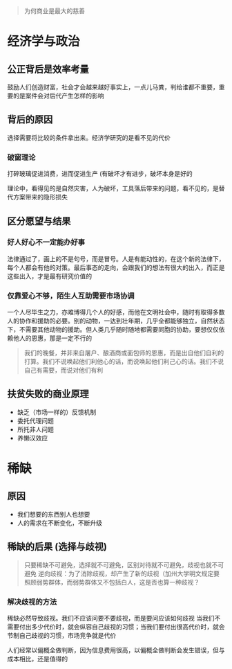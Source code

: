 > 为何商业是最大的慈善

# 经济学与政治
## 公正背后是效率考量
鼓励人们创造财富，社会才会越来越好事实上，一点儿马粪，判给谁都不重要，重要的是案件会对后代产生怎样的影响

## 背后的原因
选择需要将比较的条件拿出来。经济学研究的是看不见的代价

### 破窗理论
打碎玻璃促进消费，进而促进生产 (有破坏才有进步，破坏本身是好的

理论中，看得见的是自然灾害，人为破坏，工具落后带来的问题，看不见的，是替代方案带来的隐形损失
## 区分愿望与结果
### 好人好心不一定能办好事
法律通过了，画上的不是句号，而是冒号。人是有能动性的，在这个新的法律下，每个人都会有他的对策。最后事态的走向，会跟我们的想法有很大的出入，而正是这些出入，才是最有研究价值的
### 仅靠爱心不够，陌生人互助需要市场协调 
一个人尽毕生之力，亦难博得几个人的好感，而他在文明社会中，随时有取得多数人的协作和援助的必要。别的动物，一达到壮年期，几乎全都能够独立，自然状态下，不需要其他动物的援助。但人类几乎随时随地都需要同胞的协助，要想仅仅依赖他人的恩惠，那是一定不行的

> 我们的晚餐，并非来自屠户、酿酒商或面包师的恩惠，而是出自他们自利的打算。我们不说唤起他们利他心的话，而说唤起他们利己心的话。我们不说自己有需要，而说对他们有利
## 扶贫失败的商业原理
* 缺乏（市场一样的）反馈机制
* 委托代理问题
* 所托非人问题
* 养懒汉效应
# 稀缺
## 原因
* 我们想要的东西别人也想要
* 人的需求在不断变化，不断升级
## 稀缺的后果 (选择与歧视)
> 只要稀缺不可避免，选择就不可避免，区别对待就不可避免，歧视也就不可避免
逆向歧视：为了消除歧视，却产生了新的歧视（加州大学明文规定要照顾弱势群体，而弱势群体又不包括白人，这是否也算一种歧视？
### 解决歧视的方法
稀缺必然导致歧视。我们不应该问要不要歧视，而是要问应该如何歧视
当我们不需要付出多少代价时，就会纵容自己歧视的习惯；当我们要付出很高代价时，就会节制自己歧视的习惯，市场竞争就是代价

人们经常以偏概全做判断，因为信息费用很高，以偏概全做判断会发生错误，但与成本相比，还是值得的